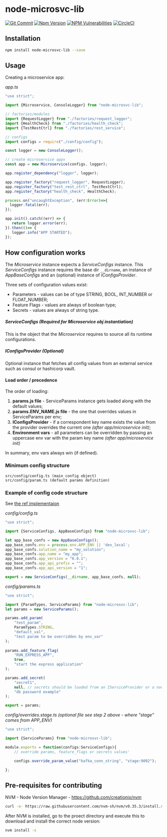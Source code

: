 # node-microsvc-lib
[![Git Commit](https://img.shields.io/github/last-commit/pedrosousabarreto/node-microsvc-lib.svg?style=flat)](https://github.com/pedrosousabarreto/node-microsvc-lib/commits/master)
[![Npm Version](https://img.shields.io/npm/v/node-microsvc-lib.svg?style=flat)](https://www.npmjs.com/package/node-microsvc-lib)
[![NPM Vulnerabilities](https://img.shields.io/snyk/vulnerabilities/npm/node-microsvc-lib.svg?style=flat)](https://www.npmjs.com/package/node-microsvc-lib)
[![CircleCI](https://circleci.com/gh/pedrosousabarreto/node-microsvc-lib.svg?style=svg)](https://circleci.com/gh/pedrosousabarreto/node-microsvc-lib)


## Installation

```bash
npm install node-microsvc-lib --save
```

## Usage

Creating a microservice app:

*app.ts*
 ```javascript
"use strict";

import {Microservice, ConsoleLogger} from "node-microsvc-lib";

// factories/modules
import {RequestLogger} from "./factories/request_logger";
import {HealthCheck} from "./factories/health_check";
import {TestRestCtrl} from "./factories/rest_service";

// configs
import configs = require("./config/config");

const logger = new ConsoleLogger();

// create microservice appv
const app = new Microservice(configs, logger);

app.register_dependency("logger", logger);

app.register_factory("request_logger", RequestLogger);
app.register_factory("test_rest_ctrl", TestRestCtrl);
app.register_factory("health_check", HealthCheck);

process.on("uncaughtException", (err:Error)=>{
   logger.fatal(err);
});

app.init().catch((err) => {
    return logger.error(err);
}).then(()=> {
    logger.info("APP STARTED");
});

```

## How configuration works

The *Microservice* instance expects a *ServiceConfigs* instance. 
This *ServiceConfigs* instance requires the base dir `__dirname`, an instance of *AppBaseConfigs* and an (optional) instance of *IConfigsProvider*. 

Three sets of configuration values exist: 
- Parameters - values can be of type STRING, BOOL, INT_NUMBER or FLOAT_NUMBER;
- Feature Flags - values are always of boolean type;
- Secrets - values are always of string type.

##### ServiceConfigs *(Required for Microservice obj instantiation)*
This is the object that the *Microservice* requires to source all its runtime configurations.

##### IConfigsProvider *(Optional)*
Optional instance that fetches all config values from an external service such as consul or hashicorp vault. 

#### Load order / precedence
The order of loading:
1. **params.js file** - ServiceParams instance gets loaded along with the default values;
2. **params.ENV_NAME.js file** - the one that overrides values in ServiceParams per env;
3. **IConfigsProvider** - if a correspondent key name exists the value from the provider overrides the current one *(after app/microservice init)*;
4. **Environment vars** - all parameters can be overridden by passing an uppercase env var with the param key name *(after app/microservice init)*

In summary, env vars always win (if defined).

### Minimum config structure

```
src/config/config.ts (main config object) 
src/config/param.ts (default params definition)
```

### Example of config code structure
See [the ref implementaion](https://github.com/pedrosousabarreto/node-microsvc-lib/tree/master/src/tests/config])

*config/config.ts*
```javascript
"use strict";

import {ServiceConfigs, AppBaseConfigs} from "node-microsvc-lib";

let app_base_confs = new AppBaseConfigs();
app_base_confs.env = process.env.APP_ENV || 'dev_local';
app_base_confs.solution_name = "my_solution";
app_base_confs.app_name = "my_app";
app_base_confs.app_version = "0.0.1";
app_base_confs.app_api_prefix = "";
app_base_confs.app_api_version = "1";

export = new ServiceConfigs(__dirname, app_base_confs, null);
```
*config/params.ts*
```javascript
"use strict";

import {ParamTypes, ServiceParams} from "node-microsvc-lib";
let params = new ServiceParams();

params.add_param(
	"test_param",
	ParamTypes.STRING, 
	"default_val",
	"test param to be overridden by env_var"
);
 
params.add_feature_flag(
	"RUN_EXPRESS_APP",
	true, 
	"start the express application"
);

params.add_secret(
	"secret1", 
	null, // secrets should be loaded from an IServiceProvider or a non-github-tracked per env override file 
	"db password example"
);

export = params;
```

*config/overrides.stage.ts (optional file see step 2 above - where "stage" comes from APP_ENV)*
```javascript
"use strict";

import {ServiceParams} from "node-microsvc-lib";

module.exports = function(configs:ServiceConfigs){
	// override params, feature_flags or secrets values'

	configs.override_param_value("kafka_conn_string", "stage:9092");

};
```

## Pre-requisites for contributing
NVM - Node Version Manager - https://github.com/creationix/nvm
 ```bash
curl -o- https://raw.githubusercontent.com/nvm-sh/nvm/v0.35.3/install.sh | bash
```

After NVM is installed, go to the proect directory and execute this to download and install the correct node version:
```bash
nvm install -s
```
